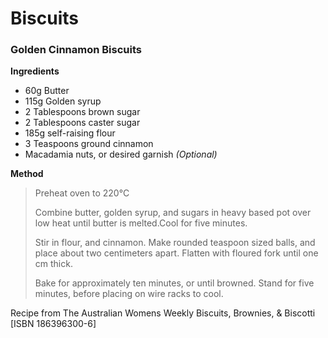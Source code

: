 # Biscuits

### Golden Cinnamon Biscuits

**Ingredients**

* 60g Butter
* 115g Golden syrup
* 2 Tablespoons brown sugar
* 2 Tablespoons caster sugar
* 185g self-raising flour
* 3 Teaspoons ground cinnamon
* Macadamia nuts, or desired garnish _(Optional)_

**Method**

><p>Preheat oven to 220&deg;C</p>
><p>Combine butter, golden syrup, and sugars in heavy based pot over low heat until butter is melted.Cool for five minutes.</p>
><p>Stir in flour, and cinnamon. Make rounded teaspoon sized balls, and place about two centimeters apart. Flatten with floured fork until one cm thick.</p>
><p>Bake for approximately ten minutes, or until browned. Stand for five minutes, before placing on wire racks to cool.</p>

Recipe from The Australian Womens Weekly Biscuits, Brownies, &amp; Biscotti [ISBN 186396300-6]
